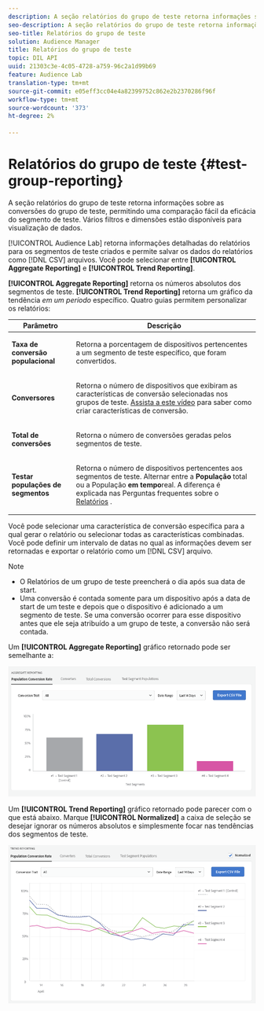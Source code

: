 ```yaml
---
description: A seção relatórios do grupo de teste retorna informações sobre as conversões do grupo de teste, permitindo uma comparação fácil da eficácia do segmento de teste. Vários filtros e dimensões estão disponíveis para visualização de dados.
seo-description: A seção relatórios do grupo de teste retorna informações sobre as conversões do grupo de teste, permitindo uma comparação fácil da eficácia do segmento de teste. Vários filtros e dimensões estão disponíveis para visualização de dados.
seo-title: Relatórios do grupo de teste
solution: Audience Manager
title: Relatórios do grupo de teste
topic: DIL API
uuid: 21303c3e-4c05-4728-a759-96c2a1d99b69
feature: Audience Lab
translation-type: tm+mt
source-git-commit: e05eff3cc04e4a82399752c862e2b2370286f96f
workflow-type: tm+mt
source-wordcount: '373'
ht-degree: 2%

---
```



# Relatórios do grupo de teste {#test-group-reporting}

A seção relatórios do grupo de teste retorna informações sobre as conversões do grupo de teste, permitindo uma comparação fácil da eficácia do segmento de teste. Vários filtros e dimensões estão disponíveis para visualização de dados.

[!UICONTROL Audience Lab] retorna informações detalhadas do relatórios para os segmentos de teste criados e permite salvar os dados do relatórios como [!DNL CSV] arquivos. Você pode selecionar entre **[!UICONTROL Aggregate Reporting]** e **[!UICONTROL Trend Reporting]**.

**[!UICONTROL Aggregate Reporting]** retorna os números absolutos dos segmentos de teste. **[!UICONTROL Trend Reporting]** retorna um gráfico da tendência *em um período* específico. Quatro guias permitem personalizar os relatórios:

<table id="table_446384AE9A36408A9C570CB7DB72C3D6"> 
 <thead> 
  <tr> 
   <th colname="col1" class="entry"> Parâmetro </th> 
   <th colname="col2" class="entry"> Descrição </th> 
  </tr> 
 </thead>
 <tbody> 
  <tr> 
   <td colname="col1"> <p> <b><span class="uicontrol"> Taxa de conversão populacional</span></b> </p> </td> 
   <td colname="col2"> <p>Retorna a porcentagem de dispositivos pertencentes a um segmento de teste específico, que foram convertidos. </p> </td> 
  </tr> 
  <tr> 
   <td colname="col1"> <p> <b><span class="uicontrol"> Conversores</span></b> </p> </td> 
   <td colname="col2"> <p>Retorna o número de dispositivos que exibiram as características de conversão selecionadas nos grupos de teste. <a href="https://helpx.adobe.com/audience-manager/kt/using/creating-conversion-traits-feature-video-use.html" format="https" scope="external"> Assista a este vídeo</a> para saber como criar características de conversão. </p> </td> 
  </tr> 
  <tr> 
   <td colname="col1"> <p> <b><span class="uicontrol"> Total de conversões</span></b> </p> </td> 
   <td colname="col2"> <p>Retorna o número de conversões geradas pelos segmentos de teste. </p> </td> 
  </tr> 
  <tr> 
   <td colname="col1"> <p> <b><span class="uicontrol"> Testar populações de segmentos</span></b> </p> </td> 
   <td colname="col2"> <p>Retorna o número de dispositivos pertencentes aos segmentos de teste. Alternar entre a <b><span class="uicontrol"> População</span></b> total ou a População <b><span class="uicontrol"> em tempo</span></b>real. A diferença é explicada nas Perguntas frequentes sobre o <a href="../../faq/faq-reporting.md"> Relatórios</a> . </p> </td>
  </tr>
 </tbody>
</table>

Você pode selecionar uma característica de conversão específica para a qual gerar o relatório ou selecionar todas as características combinadas. Você pode definir um intervalo de datas no qual as informações devem ser retornadas e exportar o relatório como um [!DNL CSV] arquivo.

>[!NOTE]
>
>* O Relatórios de um grupo de teste preencherá o dia após sua data de start.
>* Uma conversão é contada somente para um dispositivo após a data de start de um teste e depois que o dispositivo é adicionado a um segmento de teste. Se uma conversão ocorrer para esse dispositivo antes que ele seja atribuído a um grupo de teste, a conversão não será contada.


Um **[!UICONTROL Aggregate Reporting]** gráfico retornado pode ser semelhante a:

![](assets/aggregate-reporting.PNG)

Um **[!UICONTROL Trend Reporting]** gráfico retornado pode parecer com o que está abaixo. Marque **[!UICONTROL Normalized]** a caixa de seleção se desejar ignorar os números absolutos e simplesmente focar nas tendências dos segmentos de teste.

![](assets/trend-reporting.PNG)